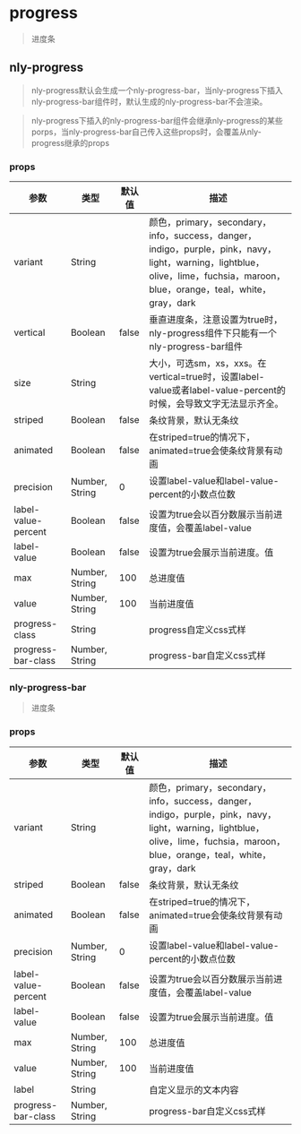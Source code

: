 # progress 

> 进度条

## nly-progress

> nly-progress默认会生成一个nly-progress-bar，当nly-progress下插入nly-progress-bar组件时，默认生成的nly-progress-bar不会渲染。

> nly-progress下插入的nly-progress-bar组件会继承nly-progress的某些porps，当nly-progress-bar自己传入这些props时，会覆盖从nly-progress继承的props

### props

参数 | 类型 |  默认值 | 描述
-|-|-|-
variant | String | | 颜色，primary，secondary，info，success，danger，indigo，purple，pink，navy，light，warning，lightblue，olive，lime，fuchsia，maroon，blue，orange，teal，white，gray，dark
vertical | Boolean | false | 垂直进度条，注意设置为true时，nly-progress组件下只能有一个nly-progress-bar组件
size | String |  | 大小，可选sm，xs，xxs。在vertical=true时，设置label-value或者label-value-percent的时候，会导致文字无法显示齐全。
striped | Boolean | false | 条纹背景，默认无条纹
animated | Boolean | false | 在striped=true的情况下，animated=true会使条纹背景有动画
precision | Number, String | 0 | 设置label-value和label-value-percent的小数点位数
label-value-percent | Boolean | false | 设置为true会以百分数展示当前进度值，会覆盖label-value
label-value | Boolean | false | 设置为true会展示当前进度。值
max | Number, String | 100 | 总进度值
value | Number, String | 100 | 当前进度值
progress-class | String |  | progress自定义css式样
progress-bar-class | Number, String |  | progress-bar自定义css式样

### nly-progress-bar

> 进度条

### props

参数 | 类型 |  默认值 | 描述
-|-|-|-
variant | String | | 颜色，primary，secondary，info，success，danger，indigo，purple，pink，navy，light，warning，lightblue，olive，lime，fuchsia，maroon，blue，orange，teal，white，gray，dark
striped | Boolean | false | 条纹背景，默认无条纹
animated | Boolean | false | 在striped=true的情况下，animated=true会使条纹背景有动画
precision | Number, String | 0 | 设置label-value和label-value-percent的小数点位数
label-value-percent | Boolean | false | 设置为true会以百分数展示当前进度值，会覆盖label-value
label-value | Boolean | false | 设置为true会展示当前进度。值
max | Number, String | 100 | 总进度值
value | Number, String | 100 | 当前进度值
label | String |  | 自定义显示的文本内容
progress-bar-class | Number, String |  | progress-bar自定义css式样
